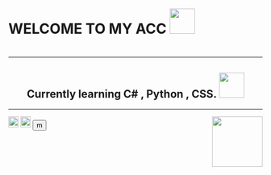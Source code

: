 <h1>WELCOME TO MY ACC <img src=https://s3.getstickerpack.com/storage/uploads/sticker-pack/genshin-impact-nahida/sticker_1.png?19c9118b64e41b7dbb81838878d341ee&d=200x200 width=50px height=50px><h1>
<hr>

<h2><center>
Currently learning C# , Python , CSS. <img src="https://malibu.sfo3.cdn.digitaloceanspaces.com/2022/12/06/file_10421033_512x512.webp" width=50px height=50px> </center></h2>
<hr>
<img src="https://static-00.iconduck.com/assets.00/c-sharp-c-icon-456x512-9sej0lrz.png" height=22px width=20px>
  <img src="h[ttps://static-00.iconduck.com/assets.00/c-sharp-c-icon-456x512-9sej0lrz.png](https://cdn-icons-png.flaticon.com/512/5968/5968350.png)" height=22px width=20px>
  
<img src="https://static.wikia.nocookie.net/gensin-impact/images/e/e4/Icon_Emoji_Paimon%27s_Paintings_19_Nahida_3.png/revision/latest/scale-to-width-down/250?cb=20221124043005"  align="right" width=100px height=100px>
  
  <a href="https://i.pinimg.com/736x/11/a6/4e/11a64e3669f7fd6a8931c96184f04c31.jpg">
    <button>m</button>
  </a>



